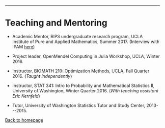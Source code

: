 ---
# [](#header-1)Teaching and Mentoring

* Academic Mentor, RIPS undergraduate research program, UCLA Institute of Pure and Applied Mathematics, Summer 2017. (Interview with IPAM [here](http://www.ipam.ucla.edu/interviews/5288/))

* Project leader, OpenMendel Computing in Julia Workshop, UCLA, Winter 2016.

* Instructor, BIOMATH 210: Optimization Methods, UCLA, Fall Quarter 2016. (_Taught independently_)

* Instructor, STAT 341: Intro to Probability and Mathematical Statistics II, University of Washington, Winter Quarter 2016. (_With teaching assistant Eric Kernfeld_)

* Tutor, University of Washington Statistics Tutor and Study Center, 2013---2015.

[Back to homepage](./)

